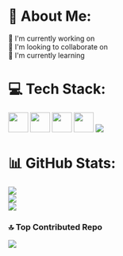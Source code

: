 # 💫 About Me:
🔭 I'm currently working on<br>🤝 I'm looking to collaborate on<br>🌱 I'm currently learning


# 💻 Tech Stack:
<img src="https://cdn.jsdelivr.net/gh/devicons/devicon@latest/icons/r/r-original.svg" height="40" width="40" /> <img src="https://cdn.jsdelivr.net/gh/devicons/devicon@latest/icons/python/python-original.svg" height="40" width="40" /> <img src="https://cdn.jsdelivr.net/gh/devicons/devicon@latest/icons/numpy/numpy-original.svg" height="40" width="40" /> <img src="https://cdn.jsdelivr.net/gh/devicons/devicon@latest/icons/pandas/pandas-original.svg" height="40" width="40" /> <img src="https://cdn.jsdelivr.net/gh/devicons/devicon@latest/icons/minitab/minitab-plain.svg" />

# 📊 GitHub Stats:
![](https://github-readme-stats.vercel.app/api?username=samttsummer&theme=transparent&hide_border=false&include_all_commits=false&count_private=false)<br/>
![](https://github-readme-streak-stats.herokuapp.com/?user=samttsummer&theme=transparent&hide_border=false)<br/>
![](https://github-readme-stats.vercel.app/api/top-langs/?username=samttsummer&theme=transparent&hide_border=false&include_all_commits=false&count_private=false&layout=compact)

### 🔝 Top Contributed Repo
![](https://github-contributor-stats.vercel.app/api?username=samttsummer&limit=5&theme=transparent&combine_all_yearly_contributions=true)

<!-- Proudly created with GPRM ( https://gprm.itsvg.in ) -->
